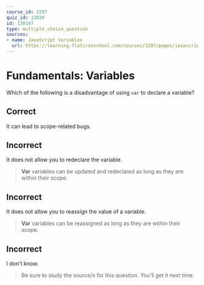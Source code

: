 ```yaml
---
course_id: 3297
quiz_id: 12020
id: 130147
type: multiple_choice_question
sources:
- name: JavaScript Variables
  url: https://learning.flatironschool.com/courses/3297/pages/javascript-variables?module_item_id=143555
---
```


# Fundamentals: Variables

Which of the following is a disadvantage of using `var` to declare a variable?

## Correct

It can lead to scope-related bugs.

## Incorrect

It does not allow you to redeclare the variable.

> **Var** variables can be updated and redeclared as long as they are within their
> scope.

## Incorrect

It does not allow you to reassign the value of a variable.

> **Var** variables can be reassigned as long as they are within their scope.

## Incorrect

I don't know.

> Be sure to study the source/s for this question. You'll get it next time.
